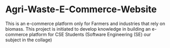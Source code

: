 # Agri-Waste-E-Commerce-Website
This is an e-commerce platform only for Farmers and industries that rely on biomass. This project is initiated to develop knowledge in building an e-commerce platform for CSE Students (Software Engineering (SE) our subject in the collage)
